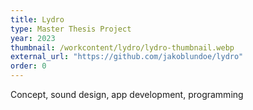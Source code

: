 ```yaml
---
title: Lydro
type: Master Thesis Project
year: 2023
thumbnail: /workcontent/lydro/lydro-thumbnail.webp
external_url: "https://github.com/jakoblundoe/lydro"
order: 0
---
```

Concept, sound design, app development, programming